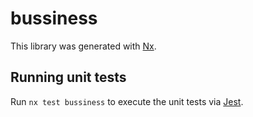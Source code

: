 # bussiness

This library was generated with [Nx](https://nx.dev).

## Running unit tests

Run `nx test bussiness` to execute the unit tests via [Jest](https://jestjs.io).
